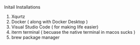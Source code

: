 Initail Installations
1. Xqurtz
2. Docker ( along with Docker Desktop )
3. Visual Studio Code ( for making life easier)
4. iterm terminal ( becuase the native terminal in macos sucks )
5. brew package manager
   
